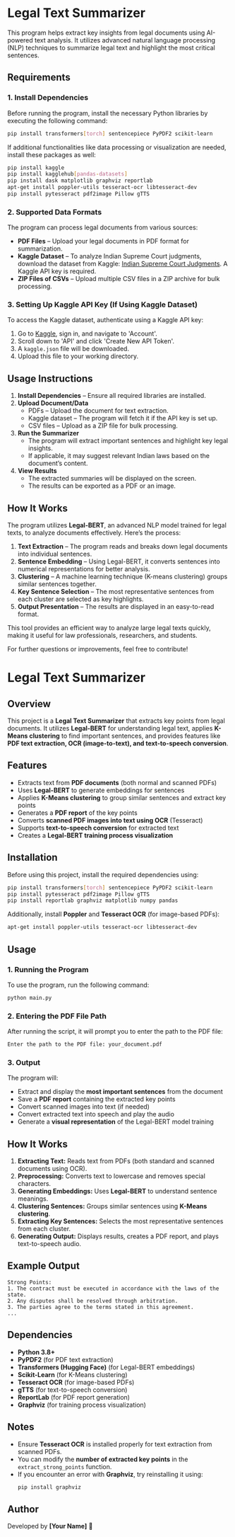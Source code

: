 # Legal Text Summarizer

This program helps extract key insights from legal documents using AI-powered text analysis. It utilizes advanced natural language processing (NLP) techniques to summarize legal text and highlight the most critical sentences.

## Requirements

### 1. Install Dependencies
Before running the program, install the necessary Python libraries by executing the following command:

```sh
pip install transformers[torch] sentencepiece PyPDF2 scikit-learn
```

If additional functionalities like data processing or visualization are needed, install these packages as well:

```sh
pip install kaggle
pip install kagglehub[pandas-datasets]
pip install dask matplotlib graphviz reportlab
apt-get install poppler-utils tesseract-ocr libtesseract-dev
pip install pytesseract pdf2image Pillow gTTS
```

### 2. Supported Data Formats

The program can process legal documents from various sources:

- **PDF Files** – Upload your legal documents in PDF format for summarization.
- **Kaggle Dataset** – To analyze Indian Supreme Court judgments, download the dataset from Kaggle: [Indian Supreme Court Judgments](https://www.kaggle.com/datasets/vangap/indian-supreme-court-judgments). A Kaggle API key is required.
- **ZIP Files of CSVs** – Upload multiple CSV files in a ZIP archive for bulk processing.

### 3. Setting Up Kaggle API Key (If Using Kaggle Dataset)

To access the Kaggle dataset, authenticate using a Kaggle API key:

1. Go to [Kaggle](https://www.kaggle.com/), sign in, and navigate to 'Account'.
2. Scroll down to 'API' and click 'Create New API Token'.
3. A `kaggle.json` file will be downloaded.
4. Upload this file to your working directory.

## Usage Instructions

1. **Install Dependencies** – Ensure all required libraries are installed.
2. **Upload Document/Data**
   - PDFs – Upload the document for text extraction.
   - Kaggle dataset – The program will fetch it if the API key is set up.
   - CSV files – Upload as a ZIP file for bulk processing.
3. **Run the Summarizer**
   - The program will extract important sentences and highlight key legal insights.
   - If applicable, it may suggest relevant Indian laws based on the document’s content.
4. **View Results**
   - The extracted summaries will be displayed on the screen.
   - The results can be exported as a PDF or an image.

## How It Works

The program utilizes **Legal-BERT**, an advanced NLP model trained for legal texts, to analyze documents effectively. Here’s the process:

1. **Text Extraction** – The program reads and breaks down legal documents into individual sentences.
2. **Sentence Embedding** – Using Legal-BERT, it converts sentences into numerical representations for better analysis.
3. **Clustering** – A machine learning technique (K-means clustering) groups similar sentences together.
4. **Key Sentence Selection** – The most representative sentences from each cluster are selected as key highlights.
5. **Output Presentation** – The results are displayed in an easy-to-read format.

This tool provides an efficient way to analyze large legal texts quickly, making it useful for law professionals, researchers, and students.

For further questions or improvements, feel free to contribute!



# Legal Text Summarizer

## Overview
This project is a **Legal Text Summarizer** that extracts key points from legal documents. It utilizes **Legal-BERT** for understanding legal text, applies **K-Means clustering** to find important sentences, and provides features like **PDF text extraction, OCR (image-to-text), and text-to-speech conversion**.

## Features
- Extracts text from **PDF documents** (both normal and scanned PDFs)
- Uses **Legal-BERT** to generate embeddings for sentences
- Applies **K-Means clustering** to group similar sentences and extract key points
- Generates a **PDF report** of the key points
- Converts **scanned PDF images into text using OCR** (Tesseract)
- Supports **text-to-speech conversion** for extracted text
- Creates a **Legal-BERT training process visualization**

## Installation

Before using this project, install the required dependencies using:

```bash
pip install transformers[torch] sentencepiece PyPDF2 scikit-learn
pip install pytesseract pdf2image Pillow gTTS
pip install reportlab graphviz matplotlib numpy pandas
```

Additionally, install **Poppler** and **Tesseract OCR** (for image-based PDFs):

```bash
apt-get install poppler-utils tesseract-ocr libtesseract-dev
```

## Usage

### 1. Running the Program
To use the program, run the following command:

```bash
python main.py
```

### 2. Entering the PDF File Path
After running the script, it will prompt you to enter the path to the PDF file:

```bash
Enter the path to the PDF file: your_document.pdf
```

### 3. Output
The program will:
- Extract and display the **most important sentences** from the document
- Save a **PDF report** containing the extracted key points
- Convert scanned images into text (if needed)
- Convert extracted text into speech and play the audio
- Generate a **visual representation** of the Legal-BERT model training

## How It Works

1. **Extracting Text:** Reads text from PDFs (both standard and scanned documents using OCR).
2. **Preprocessing:** Converts text to lowercase and removes special characters.
3. **Generating Embeddings:** Uses **Legal-BERT** to understand sentence meanings.
4. **Clustering Sentences:** Groups similar sentences using **K-Means clustering**.
5. **Extracting Key Sentences:** Selects the most representative sentences from each cluster.
6. **Generating Output:** Displays results, creates a PDF report, and plays text-to-speech audio.

## Example Output
```
Strong Points:
1. The contract must be executed in accordance with the laws of the state.
2. Any disputes shall be resolved through arbitration.
3. The parties agree to the terms stated in this agreement.
...
```

## Dependencies
- **Python 3.8+**
- **PyPDF2** (for PDF text extraction)
- **Transformers (Hugging Face)** (for Legal-BERT embeddings)
- **Scikit-Learn** (for K-Means clustering)
- **Tesseract OCR** (for image-based PDFs)
- **gTTS** (for text-to-speech conversion)
- **ReportLab** (for PDF report generation)
- **Graphviz** (for training process visualization)

## Notes
- Ensure **Tesseract OCR** is installed properly for text extraction from scanned PDFs.
- You can modify the **number of extracted key points** in the `extract_strong_points` function.
- If you encounter an error with **Graphviz**, try reinstalling it using:
  ```bash
  pip install graphviz
  ```

## Author
Developed by **[Your Name]** 🚀

